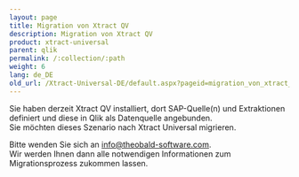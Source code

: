 ```yaml
---
layout: page
title: Migration von Xtract QV
description: Migration von Xtract QV
product: xtract-universal
parent: qlik
permalink: /:collection/:path
weight: 6
lang: de_DE
old_url: /Xtract-Universal-DE/default.aspx?pageid=migration_von_xtract_qv
---
```


Sie haben derzeit Xtract QV installiert, dort SAP-Quelle(n) und Extraktionen definiert und diese in Qlik als Datenquelle angebunden.<br>
Sie möchten dieses Szenario nach Xtract Universal migrieren.

Bitte wenden Sie sich an [info@theobald-software.com](info@theobald-software.com).<br>
Wir werden Ihnen dann alle notwendigen Informationen zum Migrationsprozess zukommen lassen.